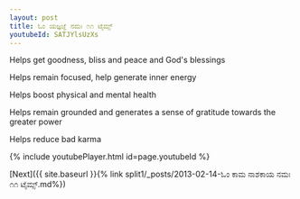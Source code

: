 ```yaml
---
layout: post
title: ಓಂ ಯಜ್ಞಜ್ಞೆ ನಮಃ ೧೧ ಟೈಮ್ಸ್
youtubeId: SATJYlsUzXs
---
```

 
 
Helps get goodness, bliss and peace and God's blessings
 
Helps remain focused, help generate inner energy 
 
Helps boost physical and mental health 
 
Helps remain grounded and generates a sense of gratitude towards the greater power 
 
Helps reduce bad karma
 
 
 
 


{% include youtubePlayer.html id=page.youtubeId %}
 
[Next]({{ site.baseurl }}{% link  split1/_posts/2013-02-14-ಓಂ ಕಾಮ ನಾಶಕಾಯ ನಮಃ ೧೧ ಟೈಮ್ಸ್.md%})
 
